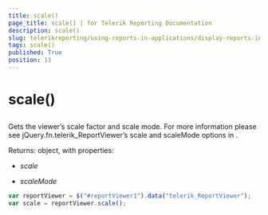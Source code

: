 ```yaml
---
title: scale()
page_title: scale() | for Telerik Reporting Documentation
description: scale()
slug: telerikreporting/using-reports-in-applications/display-reports-in-applications/web-application/html5-report-viewer/api-reference/reportviewer/methods/scale()
tags: scale()
published: True
position: 13
---
```


# scale()



## 

Gets the viewer’s scale factor and scale mode. For more information please see jQuery.fn.telerik_ReportViewer’s scale and scaleMode options in [](c578f366-93da-4dd1-8972-6efbc5a1790b#Options).

Returns: object, with properties:         

* *scale*

* *scaleMode*

	
````js
var reportViewer = $("#reportViewer1").data("telerik_ReportViewer");
var scale = reportViewer.scale();
````


